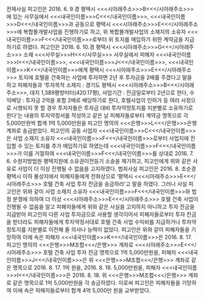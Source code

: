 전제사실
피고인은 2016. 6. 9.경 평택시 <<<시아래주소>>>B<<</시아래주소>>>에 있는 사무실에서 <<<내국인이름>>>C<<</내국인이름>>>, <<<내국인이름>>>D<<</내국인이름>>>과 공동으로 평택시 <<<시아래주소>>>E<<</시아래주소>>>에 복합몰개발사업을 진행하기로 하고, 위 복합몰개발사업의 소재지의 소유자 <<<내국인이름>>>F<<</내국인이름>>>로부터 위 토지를 매입하기 위한 계약금을 지급하기로 하였다.
피고인은 2016. 6. 10.경 평택시 <<<시아래주소>>>G<<</시아래주소>>> 소재 <<<사무실>>>H<<</사무실>>> 사무실에서 피해자 <<<내국인이름>>>I<<</내국인이름>>>, <<<내국인이름>>>J<<</내국인이름>>>, <<<내국인이름>>>K<<</내국인이름>>>에게 평택시 <<<시아래주소>>>E<<</시아래주소>>> 토지에 호텔을 건축하는 사업에 투자하면 2년 후 투자금을 2배를 주겠다고 말을 하고 피해자들과 ‘투자목적 소재지 : 경기도 평택시 <<<시아래주소>>>B<<</시아래주소>>>, 대지 1,389평방미터(420.17평), 사업기간 : 잔금일로부터 2년으로 한다, 수익배당 : 투자금 2억을 포함 2배로 배당하기로 한다, 호텔사업이 인허가 등 여러 사정으로 시행되지 못 할 경우 투자자들은 투자금 대비 투자약정토지를 지분별로 소유하기로 한다'는 내용의 투자약정서를 작성하고 같은 날 피해자들로부터 계약금 명목으로 각 5,000만원씩 합계 1억 5,000만원을 피고인 명의의 <<<은행>>>L<<</은행>>>은행 계좌로 송금받았다.
피고인의 공동 사업자 <<<내국인이름>>>C<<</내국인이름>>>은 사업 소재지 소유자 <<<내국인이름>>>F<<</내국인이름>>>로부터 사업지에 진입할 수 있는 토지를 추가 매입하기로 하였는데 <<<내국인이름>>>F<<</내국인이름>>>가 이를 거절하여 <<<내국인이름>>>F<<</내국인이름>>>를 상대로 2016. 7. 6. 수원지방법원 평택지원에 소유권이전등기 소송을 제기하고, 피고인에게 위와 같은 사유로 사업이 더 이상 진행될 수 없음을 고지하였다.
범죄사실
피고인은 2016. 8. 초순경 평택시 이하 불상지에서 피해자들에게 전화상으로 ‘평택시 <<<시아래주소>>>E<<</시아래주소>>> 호텔 건축 사업 투자 잔금을 송금하라'고 말을 하였다.
그러나 사실 피고인은 위와 같이 사업 소재지 소유자 <<<내국인이름>>>F<<</내국인이름>>>와 법정 분쟁에 의하여 더 이상 <<<시아래주소>>>E<<</시아래주소>>> 호텔 건축 사업이 진행될 수 없음을 알고 피해자들에게 위와 같은 사실을 고지하지 아니하고 투자 잔금을 지급받아 피고인의 다른 사업 투자금으로 사용할 생각이어서 피해자들로부터 투자 잔금을 받더라도 피해자들에게 투자약정서대로 호텔 건축 사업 수익비를 지급하거나 투자약정토지를 지분별로 이전해 줄 의사나 능력이 없었다.
피고인은 위와 같이 피해자들을 기망하여 이에 속은 피해자 <<<내국인이름>>>K<<</내국인이름>>>은 2016. 8. 17. 피고인 명의의 <<<은행>>>M조합<<</은행>>> 계좌로 <<<시아래주소>>>E<<</시아래주소>>> 호텔 건축 사업 투자 잔금 명목으로 1억 5,000만원을, 피해자 <<<내국인이름>>>J<<</내국인이름>>>은 위 <<<은행>>>M조합<<</은행>>> 계좌로 같은 명목으로 2016. 8. 17. 1억 원을, 2016. 8. 18. 5,000만원을, 피해자 <<<내국인이름>>>I<<</내국인이름>>>은 2016. 8. 18. 위 <<<은행>>>M조합<<</은행>>> 계좌로 같은 명목으로 1억 5,000만원을 각 송금하였다.
이로써 피고인은 피해자들을 기망하여 이에 속은 피해자들로부터 합계 4억 5,000만 원을 교부받았다.